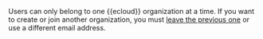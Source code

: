Users can only belong to one {{ecloud}} organization at a time. If you want to create or join another organization, you must [leave the previous one](/cloud-account/join-or-leave-an-organization.md#ec-leave-organization) or use a different email address.